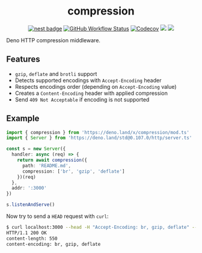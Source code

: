 <div align="center">

# compression

[![nest badge][nest-badge]](https://nest.land/package/compression) [![GitHub Workflow Status][gh-actions-img]][github-actions]
[![Codecov][cov-badge]][cov] [![][docs-badge]][docs] [![][code-quality-img]][code-quality]

</div>

Deno HTTP compression middleware.

## Features

- `gzip`, `deflate` and `brotli` support
- Detects supported encodings with `Accept-Encoding` header
- Respects encodings order (depending on `Accept-Encoding` value)
- Creates a `Content-Encoding` header with applied compression
- Send `409 Not Acceptable` if encoding is not supported

## Example

```ts
import { compression } from 'https://deno.land/x/compression/mod.ts'
import { Server } from 'https://deno.land/std@0.107.0/http/server.ts'

const s = new Server({
  handler: async (req) => {
    return await compression({
      path: 'README.md',
      compression: ['br', 'gzip', 'deflate']
    })(req)
  },
  addr: ':3000'
})

s.listenAndServe()
```

Now try to send a `HEAD` request with `curl`:

```sh
$ curl localhost:3000 --head -H "Accept-Encoding: br, gzip, deflate" --compressed
HTTP/1.1 200 OK
content-length: 550
content-encoding: br, gzip, deflate
```

[docs-badge]: https://img.shields.io/github/v/release/deno-libs/compression?label=Docs&logo=deno&style=for-the-badge&color=DD3FAA
[docs]: https://doc.deno.land/https/deno.land/x/compression/mod.ts
[gh-actions-img]: https://img.shields.io/github/workflow/status/deno-libs/compression/CI?style=for-the-badge&logo=github&label=&color=DD3FAA
[github-actions]: https://github.com/deno-libs/compression/actions
[cov]: https://coveralls.io/github/deno-libs/compression
[cov-badge]: https://img.shields.io/coveralls/github/deno-libs/compression?style=for-the-badge&color=DD3FAA
[nest-badge]: https://img.shields.io/badge/publushed%20on-nest.land-DD3FAA?style=for-the-badge
[code-quality-img]: https://img.shields.io/codefactor/grade/github/deno-libs/compression?style=for-the-badge&color=DD3FAA
[code-quality]: https://www.codefactor.io/repository/github/deno-libs/compression

